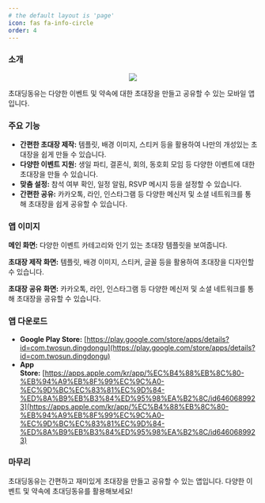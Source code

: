 ```yaml
---
# the default layout is 'page'
icon: fas fa-info-circle
order: 4
---
```



### 소개

<p align="center"> <img src="https://contents.dt.co.kr/images/202312/2023120402109923088002[1].jpg"> </p>


초대딩동유는 다양한 이벤트 및 약속에 대한 초대장을 만들고 공유할 수 있는 모바일 앱입니다.

### 주요 기능

- **간편한 초대장 제작:** 템플릿, 배경 이미지, 스티커 등을 활용하여 나만의 개성있는 초대장을 쉽게 만들 수 있습니다.
- **다양한 이벤트 지원:** 생일 파티, 결혼식, 회의, 동호회 모임 등 다양한 이벤트에 대한 초대장을 만들 수 있습니다.
- **맞춤 설정:** 참석 여부 확인, 일정 알림, RSVP 메시지 등을 설정할 수 있습니다.
- **간편한 공유:** 카카오톡, 라인, 인스타그램 등 다양한 메신저 및 소셜 네트워크를 통해 초대장을 쉽게 공유할 수 있습니다.

### 앱 이미지

**메인 화면:** 다양한 이벤트 카테고리와 인기 있는 초대장 템플릿을 보여줍니다.

**초대장 제작 화면:** 템플릿, 배경 이미지, 스티커, 글꼴 등을 활용하여 초대장을 디자인할 수 있습니다.





**초대장 공유 화면:** 카카오톡, 라인, 인스타그램 등 다양한 메신저 및 소셜 네트워크를 통해 초대장을 공유할 수 있습니다.

### 앱 다운로드

- **Google Play Store:** [https://play.google.com/store/apps/details?id=com.twosun.dingdongu](https://play.google.com/store/apps/details?id=com.twosun.dingdongu)
- **App Store:** [https://apps.apple.com/kr/app/%EC%B4%88%EB%8C%80-%EB%94%A9%EB%8F%99%EC%9C%A0-%EC%9D%BC%EC%83%81%EC%9D%84-%ED%8A%B9%EB%B3%84%ED%95%98%EA%B2%8C/id6460689923](https://apps.apple.com/kr/app/%EC%B4%88%EB%8C%80-%EB%94%A9%EB%8F%99%EC%9C%A0-%EC%9D%BC%EC%83%81%EC%9D%84-%ED%8A%B9%EB%B3%84%ED%95%98%EA%B2%8C/id6460689923)

### 마무리

초대딩동유는 간편하고 재미있게 초대장을 만들고 공유할 수 있는 앱입니다. 다양한 이벤트 및 약속에 초대딩동유를 활용해보세요!



